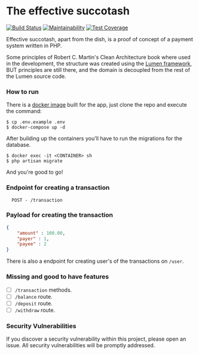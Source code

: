 # The effective succotash

[![Build Status](https://www.travis-ci.com/leonardovee/effective-succotash.svg?branch=main)](https://www.travis-ci.com/leonardovee/effective-succotash) [![Maintainability](https://api.codeclimate.com/v1/badges/92cd4b4959a2085b2e24/maintainability)](https://codeclimate.com/github/leonardovee/effective-succotash/maintainability) [![Test Coverage](https://api.codeclimate.com/v1/badges/92cd4b4959a2085b2e24/test_coverage)](https://codeclimate.com/github/leonardovee/effective-succotash/test_coverage)

Effective succotash, apart from the dish, is a proof of concept of a payment system written in PHP.

Some principles of Robert C. Martin's Clean Architecture book where used in the development, the structure was created using the [Lumen framework](https://lumen.laravel.com/docs), BUT principles are still there, and the domain is decoupled from the rest of the Lumen source code.

### How to run

There is a [docker image](https://lumen.laravel.com/docs) built for the app, just clone the repo and execute the command:
```
$ cp .env.example .env
$ docker-compose up -d
```

After building up the containers you'll have to run the migrations for the database.
```
$ docker exec -it <CONTAINER> sh
$ php artisan migrate
```

And you're good to go!

### Endpoint for creating a transaction
```
  POST - /transaction
```

### Payload for creating the transaction
```json
{
    "amount" : 100.00,
    "payer" : 1,
    "payee" : 2
}
```

There is also a endpoint for creating user's of the transactions on `/user`.

### Missing and good to have features
- [ ] `/transaction` methods.
- [ ] `/balance` route.
- [ ] `/deposit` route.
- [ ] `/withdraw` route.

### Security Vulnerabilities

If you discover a security vulnerability within this project, please open an issue. All security vulnerabilities will be promptly addressed.

